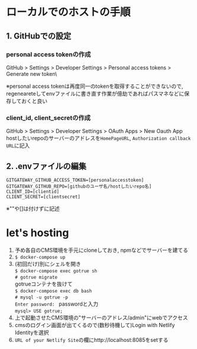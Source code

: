 # ローカルでのホストの手順
## 1. GitHubでの設定
### personal access tokenの作成
GitHub > Settings > Developer Settings > Personal access tokens > Generate new token\

※personal access tokenは再度同一のtokenを取得することができないので,
regeneareteしてenvファイルに書き直す作業が億劫であればパスマネなどに保存しておくと良い
### client_id, client_secretの作成
GitHub > Settings > Developer Settings > OAuth Apps > New Oauth App\
hostしたいrepoのサーバーのアドレスを`HomePageURL`, `Authorization callback URL`に記入
## 2. .envファイルの編集
~~~
GITGATEWAY_GITHUB_ACCESS_TOKEN=[personalaccesstoken]
GITGATEWAY_GITHUB_REPO=[githubのユーザ名/hostしたいrepo名]
CLIENT_ID=[clientid]
CLIENT_SECRET=[clientsecret]
~~~
※""や[]は付けずに記述

# let's hosting
1. 予め各自のCMS環境を手元にcloneしておき, npmなどでサーバーを建てる
2. `$ docker-compose up`
3. (初回だけ)別にシェルを開き\
`$ docker-compose exec gotrue sh`\
`# gotrue migrate`\
gotrueコンテナを抜けて\
`$ docker-compose exec db bash`\
`# mysql -u gotrue -p`\
`Enter password: `
passwordと入力\
`mysql> USE gotrue;`
4. 上で起動させたCMS環境の"サーバーのアドレス/admin"にwebでアクセス
5. cmsのログイン画面が出てくるので(数秒待機して)Login with Netlify Identityを選択
6. `URL of your Netlify Site`の欄にhttp://localhost:8085をsetする